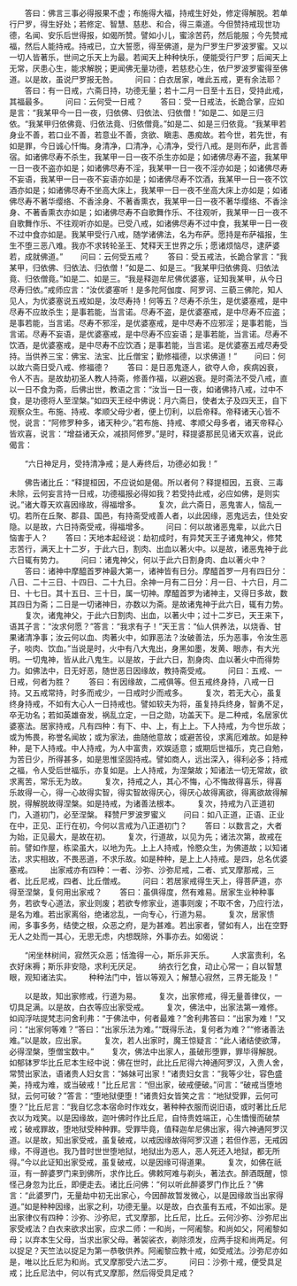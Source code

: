 <!-- { "loadSidebar": true } -->
　　答曰：佛言三事必得报果不虚；布施得大福，持戒生好处，修定得解脱。若单行尸罗，得生好处；若修定、智慧、慈悲、和合，得三乘道。今但赞持戒现世功德，名闻、安乐后世得报，如偈所赞。譬如小儿，蜜涂苦药，然后能服；今先赞戒福，然后人能持戒。持戒已，立大誓愿，得至佛道，是为尸罗生尸罗波罗蜜。又以一切人皆著乐，世间之乐天上为最。若闻天上种种快乐，便能受行尸罗；后闻天上无常，厌患心生，能求解脱；更闻佛无量功德，若慈悲心生，依尸罗波罗蜜得至佛道。以是故，虽说尸罗报无咎。
　　问曰：白衣居家，唯此五戒，更有余法耶？
　　答曰：有一日戒，六斋日持，功德无量；若十二月一日至十五日，受持此戒，其福最多。
　　问曰：云何受一日戒？
　　答曰：受一日戒法，长跪合掌，应如是言：“我某甲今一日一夜，归依佛、归依法、归依僧！”如是二、如是三归依。“我某甲归依佛竟、归依法竟、归依僧竟。”如是二、如是三归依竟。“我某甲若身业不善，若口业不善，若意业不善，贪欲、瞋恚、愚痴故。若今世，若先世，有如是罪，今日诚心忏悔。身清净，口清净，心清净，受行八戒。是则布萨，此言善宿。如诸佛尽寿不杀生，我某甲一日一夜不杀生亦如是；如诸佛尽寿不盗，我某甲一日一夜不盗亦如是；如诸佛尽寿不淫，我某甲一日一夜不淫亦如是；如诸佛尽寿不妄语，我某甲一日一夜不妄语亦如是；如诸佛尽寿不饮酒，我某甲一日一夜不饮酒亦如是；如诸佛尽寿不坐高大床上，我某甲一日一夜不坐高大床上亦如是；如诸佛尽寿不著华缨络、不香涂身、不著香熏衣，我某甲一日一夜不著华缨络、不香涂身、不著香熏衣亦如是；如诸佛尽寿不自歌舞作乐、不往观听，我某甲一日一夜不自歌舞作乐、不往观听亦如是。已受八戒，如诸佛尽寿不过中食，我某甲一日一夜不过中食亦如是。我某甲受行八戒，随学诸佛法，名为布萨。愿持是布萨福报，生生不堕三恶八难。我亦不求转轮圣王、梵释天王世界之乐；愿诸烦恼尽，逮萨婆若，成就佛道。”
　　问曰：云何受五戒？
　　答曰：受五戒法，长跪合掌言：“我某甲，归依佛、归依法、归依僧！”如是二、如是三。“我某甲归依佛竟、归依法竟、归依僧竟。”如是二、如是三。“我是释迦牟尼佛优婆塞，证知我某甲，从今日尽寿归依。”戒师应言：“汝优婆塞听！是多陀阿伽度、阿罗诃、三藐三佛陀，知人见人，为优婆塞说五戒如是，汝尽寿持！何等五？尽寿不杀生，是优婆塞戒，是中尽寿不应故杀生；是事若能，当言诺。尽寿不盗，是优婆塞戒，是中尽寿不应盗；是事若能，当言诺。尽寿不邪淫，是优婆塞戒，是中尽寿不应邪淫；是事若能，当言诺。尽寿不妄语，是优婆塞戒，是中尽寿不应妄语；是事若能，当言诺。尽寿不饮酒，是优婆塞戒，是中尽寿不应饮酒；是事若能，当言诺。是优婆塞五戒尽寿受持。当供养三宝：佛宝、法宝、比丘僧宝；勤修福德，以求佛道！”
　　问曰：何以故六斋日受八戒、修福德？
　　答曰：是日恶鬼逐人，欲夺人命，疾病凶衰，令人不吉。是故劫初圣人教人持斋，修善作福，以避凶衰。是时斋法不受八戒，直以一日不食为斋，后佛出世，教语之言：“汝当一日一夜，如诸佛持八戒，过中不食，是功德将人至涅槃。”如四天王经中佛说：月六斋日，使者太子及四天王，自下观察众生。布施、持戒、孝顺父母少者，便上忉利，以启帝释。帝释诸天心皆不悦，说言：“阿修罗种多，诸天种少。”若布施、持戒、孝顺父母多者，诸天帝释心皆欢喜，说言：“增益诸天众，减损阿修罗。”是时，释提婆那民见诸天欢喜，说此偈言：

　　“六日神足月，受持清净戒；是人寿终后，功德必如我！”

　　佛告诸比丘：“释提桓因，不应说如是偈。所以者何？释提桓因，五衰、三毒未除，云何妄言持一日戒，功德福报必得如我？若受持此戒，必应如佛，是则实说。”诸大尊天欢喜因缘故，得福增多。
　　复次，此六斋日，恶鬼害人，恼乱一切。若所在丘聚、郡县、国邑，有持斋受戒善人者，以此因缘，恶鬼远去，住处安隐。以是故，六日持斋受戒，得福增多。
　　问曰：何以故诸恶鬼辈，以此六日恼害于人？
　　答曰：天地本起经说：劫初成时，有异梵天王子诸鬼神父，修梵志苦行，满天上十二岁，于此六日，割肉、出血以著火中。以是故，诸恶鬼神于此六日辄有势力。
　　问曰：诸鬼神父，何以于此六日割身肉、血以著火中？
　　答曰：诸神中摩醯首罗神最大第一，诸神皆有日分。摩醯首罗一月有四日分：八日、二十三日、十四日、二十九日。余神一月有二日分：月一日、十六日，月二日、十七日。其十五日、三十日，属一切神。摩醯首罗为诸神主，又得日多故，数其四日为斋；二日是一切诸神日，亦数以为斋。是故诸鬼神于此六日，辄有力势。
　　复次，诸鬼神父，于此六日割肉、出血，以著火中；过十二岁已，天王来下，语其子言：“汝求何愿？”答言：“我求有子！”天王言：“仙人供养法，以烧香、甘果诸清净事；汝云何以血、肉著火中，如罪恶法？汝破善法，乐为恶事，令汝生恶子，啖肉、饮血。”当说是时，火中有八大鬼出，身黑如墨，发黄、眼赤，有大光明。一切鬼神，皆从此八鬼生。以是故，于此六日，割身肉、血以著火中而得势力。如佛法中，日无好恶，随世恶日因缘故，教持斋受戒。
　　问曰：五戒、一日戒，何者为胜？
　　答曰：有因缘故，二戒俱等。但五戒终身持，八戒一日持。又五戒常持，时多而戒少，一日戒时少而戒多。
　　复次，若无大心，虽复终身持戒，不如有大心人一日持戒也。譬如软夫为将，虽复持兵终身，智勇不足，卒无功名；若如英雄奋发，祸乱立定，一日之勋，功盖天下。是二种戒，名居家优婆塞法。居家持戒，凡有四种：有下、中、上，有上上。下人持戒，为今世乐故；或为怖畏，称誉名闻故；或为家法，曲随他意故；或避苦役，求离厄难故。如是种种，是下人持戒。中人持戒，为人中富贵，欢娱适意；或期后世福乐，克己自勉，为苦日少，所得甚多，如是思惟坚固持戒。譬如商人，远出深入，得利必多；持戒之福，令人受后世福乐，亦复如是。上人持戒，为涅槃故；知诸法一切无常故，欲求离苦，常乐无为故。
　　复次，持戒之人，其心不悔，心不悔故得喜乐，得喜乐故得一心，得一心故得实智，得实智故得厌心，得厌心故得离欲，得离欲故得解脱，得解脱故得涅槃。如是持戒，为诸善法根本。
　　复次，持戒为八正道初门，入道初门，必至涅槃。
释赞尸罗波罗蜜义
　　问曰：如八正道，正语、正业在中，正见、正行在初，今何以言戒为八正道初门？
　　答曰：以数言之，大者为始，正见最大，是故在初。
　　复次，行道故，以见为先；诸法次第，故戒在前。譬如作屋，栋梁虽大，以地为先。上上人持戒，怜愍众生，为佛道故；以知诸法，求实相故，不畏恶道，不求乐故。如是种种，是上上人持戒。是四，总名优婆塞戒。
　　出家戒亦有四种：一者、沙弥、沙弥尼戒，二者、式叉摩那戒，三者、比丘尼戒，四者、比丘僧戒。
　　问曰：若居家戒得生天上，得菩萨道，亦得至涅槃，复何用出家戒？
　　答曰：虽俱得度，然有难易。居家生业种种事务，若欲专心道法，家业则废；若欲专修家业，道事则废；不取不舍，乃应行法，是名为难。若出家离俗，绝诸忿乱，一向专心，行道为易。
　　复次，居家愦闹，多事多务，结使之根，众恶之府，是为甚难。若出家者，譬如有人，出在空野无人之处而一其心，无思无虑，内想既除，外事亦去。如偈说：

　　“闲坐林树间，寂然灭众恶；恬澹得一心，斯乐非天乐。
　　人求富贵利，名衣好床褥；斯乐非安隐，求利无厌足。
　　纳衣行乞食，动止心常一；自以智慧眼，观知诸法实。
　　种种法门中，皆以等观入；解慧心寂然，三界无能及！”

　　以是故，知出家修戒，行道为易。
　　复次，出家修戒，得无量善律仪，一切具足满。以是故，白衣等应出家受戒。
　　复次，佛法中，出家法第一难修。如阎浮呿提梵志问舍利弗：“于佛法中，何者最难？”舍利弗答曰：“出家为难！”又问：“出家何等难？”答曰：“出家乐法为难。”“既得乐法，复何者为难？”“修诸善法难。”以是故，应出家。
　　复次，若人出家时，魔王惊疑言：“此人诸结使欲薄，必得涅槃，堕僧宝数中。”
　　复次，佛法中出家人，虽破形堕罪，罪毕得解脱。如郁钵罗华比丘尼本生经中说：佛在世时，此比丘尼得六神通阿罗汉，入贵人舍，常赞出家法，语诸贵人妇女言：“姊妹可出家！”诸贵妇女言：“我等少壮，容色盛美，持戒为难，或当破戒！”比丘尼言：“但出家，破戒便破。”问言：“破戒当堕地狱，云何可破？”答言：“堕地狱便堕！”诸贵妇女皆笑之言：“地狱受罪，云何可堕？”比丘尼言：“我自忆念本宿命时作戏女，著种种衣服而说旧语，或时著比丘尼衣以为戏笑。以是因缘故，迦叶佛时作比丘尼，自恃贵姓端正，心生憍慢而破禁戒；破戒罪故，堕地狱受种种罪。受罪毕竟，值释迦牟尼佛出家，得六神通阿罗汉道。以是故，知出家受戒，虽复破戒，以戒因缘故得阿罗汉道；若但作恶，无戒因缘，不得道也。我乃昔时世世堕地狱，地狱出为恶人，恶人死还入地狱，都无所得。”今以此证知出家受戒，虽复破戒，以是因缘可得道果。
　　复次，如佛在祇洹，有一醉婆罗门来到佛所，求作比丘。佛敕阿难与剃头，著法衣。醉酒既醒，惊怪己身忽为比丘，即便走去。诸比丘问佛：“何以听此醉婆罗门作比丘？”佛言：“此婆罗门，无量劫中初无出家心，今因醉故暂发微心，以是因缘故当出家得道。”如是种种因缘，出家之利，功德无量。以是故，白衣虽有五戒，不如出家。是出家律仪有四种：沙弥、沙弥尼，式叉摩那，比丘尼，比丘。云何沙弥、沙弥尼出家受戒法？白衣来欲求出家，应求二师：一和尚，一阿阇黎。和尚如父，阿阇黎如母；以弃本生父母，当求出家父母。著袈裟衣，剃除须发，应两手捉和尚两足。何以捉足？天竺法以捉足为第一恭敬供养。阿阇黎应教十戒，如受戒法。沙弥尼亦如是，唯以比丘尼为和尚。式叉摩那受六法二岁。
　　问曰：沙弥十戒，便受具足戒；比丘尼法中，何以有式叉摩那，然后得受具足戒？
